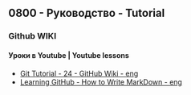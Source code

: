 ## 0800 - Руководство - Tutorial

### Github WIKI
#### Уроки в Youtube | Youtube lessons
- [Git Tutorial - 24 - GitHub Wiki - eng](https://youtu.be/4B0XNThjO0E)
- [Learning GitHub - How to Write MarkDown - eng](https://youtu.be/eJojC3lSkwg)
